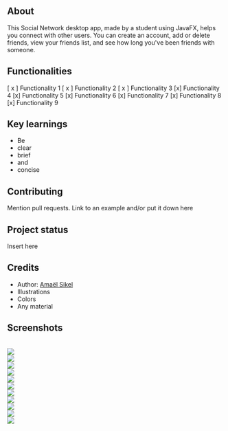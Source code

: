 <h2>About</h2>
This Social Network desktop app, made by a student using JavaFX, helps you connect with other users. You can create an account, add or delete friends, view your friends list, and see how long you've been friends with someone.


<h2>Functionalities</h2>
[ x ] Functionality 1
[ x ] Functionality 2
[ x ] Functionality 3
[x] Functionality 4
[x] Functionality 5
[x] Functionality 6
[x] Functionality 7
[x] Functionality 8
[x] Functionality 9

<h2>Key learnings</h2>

- Be 
- clear
- brief 
- and 
- concise

<h2>Contributing</h2>
Mention pull requests. Link to an example and/or put it down here

<h2>Project status</h2>
Insert here

<h2>Credits</h2>

- Author: <a href="https://twitter.com/r4dixx" target="_blank">Amaël Sikel</a>
- Illustrations
- Colors
- Any material

<h2>Screenshots</h2>
<br>
<img src="https://user-images.githubusercontent.com/75640917/223334766-c386b7e4-40dc-4db9-a9ee-27163ef3c1ed.png">
<br>
<img src="https://user-images.githubusercontent.com/75640917/223334799-917b3100-9a44-4b6f-b84a-c298fef84bb7.png">
<br>
<img src="https://user-images.githubusercontent.com/75640917/223334802-3e36c061-373d-4eed-86ea-76ce7a22976a.png">
<br>
<img src="https://user-images.githubusercontent.com/75640917/223562371-c5ae9599-0ba7-4224-ad5f-3cd6ef226301.png">
<br>
<img src="https://user-images.githubusercontent.com/75640917/223562374-2b804f94-e636-446d-99e7-b6abc5636352.png">
<br>
<img src="https://user-images.githubusercontent.com/75640917/223562376-54dde16b-90e7-4f2a-ae69-2fbb4306fb98.png">
<br>
<img src="https://user-images.githubusercontent.com/75640917/223562377-a72f4902-7377-4ba8-b758-7d1c402cdc60.png">
<br>
<img src="https://user-images.githubusercontent.com/75640917/223562382-05a5519e-1b6d-4c69-be7d-a2286514a74a.png">
<br>
<img src="https://user-images.githubusercontent.com/75640917/223562383-dce4e9a0-db08-4a6e-9950-355b363d60f5.png">
<br>
<img src="https://user-images.githubusercontent.com/75640917/223562387-0a256697-7abb-461c-b8eb-9a6046e666d4.png">
<br>
<img src="https://user-images.githubusercontent.com/75640917/223562389-4946d8c3-ebb1-4d0c-a513-27d1404f3c09.png">
